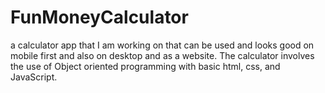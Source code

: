 # FunMoneyCalculator
a calculator app that I am working on that can be used and looks good on mobile first and also on desktop and as a website.  The calculator involves the use of Object oriented programming with basic html, css, and JavaScript.
